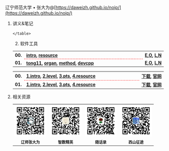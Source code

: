 辽宁师范大学 &bull; 张大为@[https://daweizh.github.io/noip/](https://daweizh.github.io/noip/)

1. 讲义&笔记
    <table style="border:0px;width:100%;">
    <tr>
      <th style="border:0px;text-align:left;width:50px;">00.</th>
      <th style="border:0px; border-bottom:1px dashed red;width:100%;">
        <a href='handout/00/1.intro.html'>intro</a>,
        <a href='handout/00/2.resource.html'>resource</a>
      </th>
      <th style="border:0px;white-space:nowrap;">
        <a href='handout/00/example.html'>E</a>,<a href='handout/00/openjudge.html'>O</a>,
        <a href='handout/00/luogu.html'>L</a>,<a href='handout/00/notes.html'>N</a>
      </th>
    </tr>
    <tr>
      <th style="border:0px;text-align:left;width:50px;">01.</th>
      <th style="border:0px; border-bottom:1px dashed red;width:100%;">
        <a href='handout/01/1.tong11.html'>tong11</a>,
        <a href='handout/01/2.organ.html'>organ</a>,
        <a href='handout/01/3.method.html'>method</a>,
        <a href='handout/01/4.devcpp.html'>devcpp</a>
      </th>
      <th style="border:0px;white-space:nowrap;">
        <a href='handout/01/example.html'>E</a>,<a href='handout/01/openjudge.html'>O</a>,
        <a href='handout/01/luogu.html'>L</a>,<a href='handout/01/notes.html'>N</a>
      </th>
    </tr>
<!--       
    
    <tr>
      <th style="border:0px;text-align:left;width:50px;">01.</th>
      <th style="border:0px; border-bottom:1px dashed red;width:100%;">
        <a href='01/1.tong11.html'>1.tong11</a>,
        <a href='01/2.organ.html'>2.organ</a>,
        <a href='01/3.method.html'>3.method</a>,
        <a href='01/4.devcpp.html'>4.devcpp</a>
      </th>
      <th style="border:0px;white-space:nowrap;">
        <a href='/.html'>E</a>,
        <a href='/.html'>O</a>,
        <a href='/.html'>L</a>,
        <a href='/.html'>N</a>
      </th>
    </tr><tr>
      <th style="border:0px;text-align:left;width:50px;">02.</th>
      <th style="border:0px; border-bottom:1px dashed red;width:100%;">
        <a href='02/1.program.html'>1.program</a>,
        <a href='02/2.project.html'>2.project</a>,
        <a href='02/3.example.html'>3.example</a>,
        <a href='02/4.junior-2018-title.html'>4.title</a>
      </th>
      <th style="border:0px;white-space:nowrap;">
        <a href='/.html'>E</a>,
        <a href='/.html'>O</a>,
        <a href='/.html'>L</a>,
        <a href='/.html'>N</a>
      </th>
    </tr><tr>
      <th style="border:0px;text-align:left;width:50px;">03.</th>
      <th style="border:0px; border-bottom:1px dashed red;width:100%;">
        <a href='03/1.game.html'>1.game</a>,
        <a href='03/2.core.html'>2.core</a>,
        <a href='03/3.example.html'>3.example</a>,
        <a href='03/4.junior-2017-score.html'>4.score</a>
      </th>
      <th style="border:0px;white-space:nowrap;">
        <a href='/.html'>E</a>,
        <a href='/.html'>O</a>,
        <a href='/.html'>L</a>,
        <a href='/.html'>N</a>
      </th>
    </tr><tr>
      <th style="border:0px;text-align:left;width:50px;">04.</th>
      <th style="border:0px; border-bottom:1px dashed red;width:100%;">
        <a href='04/1.settings.html'>1.settings</a>,
        <a href='04/2.params.html'>2.params</a>,
        <a href='04/3.example.html'>3.example</a>,
        <a href='04/4.junior-2016-pencil.html'>4.pencil</a>
      </th>
      <th style="border:0px;white-space:nowrap;">
        <a href='/.html'>E</a>,
        <a href='/.html'>O</a>,
        <a href='/.html'>L</a>,
        <a href='/.html'>N</a>
      </th>
    </tr><tr>
      <th style="border:0px;text-align:left;width:50px;">05.</th>
      <th style="border:0px; border-bottom:1px dashed red;width:100%;">
        <a href='05/1.display.html'>1.display</a>,
        <a href='05/2.detail.html'>2.detail</a>,
        <a href='05/3.example.html'>3.example</a>,
        <a href='05/4.junior-2015-coin.html'>4.coin</a>
      </th>
      <th style="border:0px;white-space:nowrap;">
        <a href='/.html'>E</a>,
        <a href='/.html'>O</a>,
        <a href='/.html'>L</a>,
        <a href='/.html'>N</a>
      </th>
    </tr><tr>
      <th style="border:0px;text-align:left;width:50px;">06.</th>
      <th style="border:0px; border-bottom:1px dashed red;width:100%;">
        <a href='06/1.sort.html'>1.sort</a>,
        <a href='06/2.practice.html'>2.practice</a>,
        <a href='06/3.example.html'>3.example</a>,
        <a href='06/4.junior-2014-count.html'>4.count</a>
      </th>
      <th style="border:0px;white-space:nowrap;">
        <a href='/.html'>E</a>,
        <a href='/.html'>O</a>,
        <a href='/.html'>L</a>,
        <a href='/.html'>N</a>
      </th>
    </tr><tr>
      <th style="border:0px;text-align:left;width:50px;">07.</th>
      <th style="border:0px; border-bottom:1px dashed red;width:100%;">
          <a href='07/1.concept.html'>1.concept</a>,
          <a href='07/2.number.html'>2.number</a>,
          <a href='07/3.example.html'>3.example</a>,
          <a href='07/4.junior-2013-count.html'>4.count</a>
      </th>
      <th style="border:0px;white-space:nowrap;">
        <a href='/.html'>E</a>,
        <a href='/.html'>O</a>,
        <a href='/.html'>L</a>,
        <a href='/.html'>N</a>
      </th>
      </tr>
      <tr>
      <th style="border:0px;text-align:left;width:50px;">08.</th>
      <th style="border:0px; border-bottom:1px dashed red;width:100%;">
          <a href='08/1.recurrence.html'>1.rrence</a>,
          <a href='08/2.recursion.html'>2.rrsion</a>,
          <a href='08/3.example.html'>3.example</a>,
          <a href='08/4.junior-2006-random-2007-scholar-2009-score.html'>4.rnd-shl-scr</a>
      </th>
      <th style="border:0px;white-space:nowrap;">
        <a href='/.html'>E</a>,
        <a href='/.html'>O</a>,
        <a href='/.html'>L</a>,
        <a href='/.html'>N</a>
      </th>
      </tr>
      <tr>
      <th style="border:0px;text-align:left;width:50px;">09.</th>
      <th style="border:0px; border-bottom:1px dashed red;width:100%;">
      <a href='09/3.example.html'>3.example</a>
      </th>
      <th style="border:0px;white-space:nowrap;">
        <a href='/.html'>E</a>,
        <a href='/.html'>O</a>,
        <a href='/.html'>L</a>,
        <a href='/.html'>N</a>
      </th>
      </tr> -->
    </table>

2. 软件工具
    <table style="border:0px;width:100%;">
    <tr>
      <th style="border:0px;text-align:left;width:50px;">00.</th>
      <th style="border:0px; border-bottom:1px dashed red;width:100%;">
        <a href='00/1.intro.html'>1.intro</a>,
        <a href='00/2.level.html'>2.level</a>,
        <a href='00/3.pts.html'>3.pts</a>,
        <a href='00/4.resource.html'>4.resource</a>
      </th>
      <th style="border:0px;white-space:nowrap;">
        <a href='/.html'>下载</a>,
        <a href='/.html'>官网</a>
      </th>
    </tr>
    <tr>
      <th style="border:0px;text-align:left;width:50px;">01.</th>
      <th style="border:0px; border-bottom:1px dashed red;width:100%;">
        <a href='00/1.intro.html'>1.intro</a>,
        <a href='00/2.level.html'>2.level</a>,
        <a href='00/3.pts.html'>3.pts</a>,
        <a href='00/4.resource.html'>4.resource</a>
      </th>
      <th style="border:0px;white-space:nowrap;">
        <a href='/.html'>下载</a>,
        <a href='/.html'>官网</a>
      </th>
    </tr>
    </table>

3. 相关资源
    <table style="border:0px;font-size:12px;width:100%">
    <tr>
    <td style="border:0px;">
      <img src="assets/me/img/zdw.jpg" width="100">
    </td><td style="border:0px;">
      <img src="assets/me/img/idea.jpg" width="100">
    </td><td style="border:0px;">
      <img src="assets/me/img/shl.jpg" width="100">
    </td><td style="border:0px;">
      <img src="assets/me/img/xszt.jpg" width="100">
    </td>
    </tr>
    <tr>
    <th style="border:0px;text-align:center;">辽师张大为</th>
    <th style="border:0px;text-align:center;">智数精英</th>
    <th style="border:0px;text-align:center;">随话录</th>
    <th style="border:0px;text-align:center;">西山征途</th>
    </tr>
    </table>

